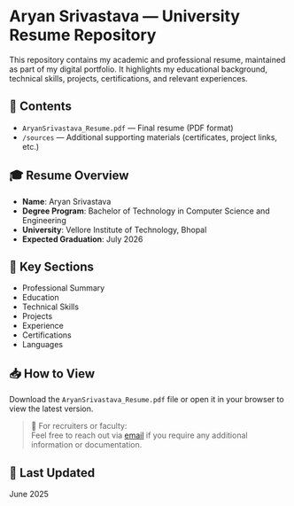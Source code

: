 # Aryan Srivastava — University Resume Repository

This repository contains my academic and professional resume, maintained as part of my digital portfolio. It highlights my educational background, technical skills, projects, certifications, and relevant experiences.

## 📄 Contents

- `AryanSrivastava_Resume.pdf` — Final resume (PDF format)
- `/sources` — Additional supporting materials (certificates, project links, etc.)

## 🎓 Resume Overview

- **Name**: Aryan Srivastava  
- **Degree Program**: Bachelor of Technology in Computer Science and Engineering  
- **University**: Vellore Institute of Technology, Bhopal  
- **Expected Graduation**: July 2026  

## 📌 Key Sections

- Professional Summary  
- Education  
- Technical Skills  
- Projects  
- Experience  
- Certifications  
- Languages  

## 📥 How to View

Download the `AryanSrivastava_Resume.pdf` file or open it in your browser to view the latest version.

> 📧 For recruiters or faculty:  
Feel free to reach out via [email](mailto:aryan151srivastava@gmail.com) if you require any additional information or documentation.

## 🔄 Last Updated
June 2025